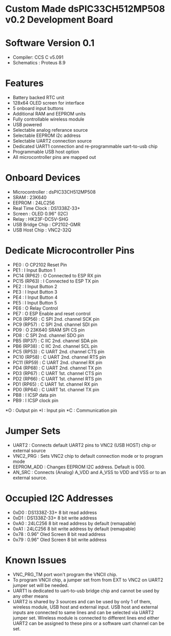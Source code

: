 # Custom Made dsPIC33CH512MP508 v0.2 Development Board 
# Software Version 0.1

- Compiler: CCS C v5.091
- Schematics : Proteus 8.9

# Features

 - Battery backed RTC unit
 - 128x64 OLED screen for interface
 - 5 onboard input buttons
 - Additional RAM and EEPROM units
 - Fully controllable wireless module
 - USB powered
 - Selectable analog referance source
 - Selectable EEPROM i2c address
 - Selectable UART2 connection source
 - Dedicated UART1 connection and re-programmable uart-to-usb chip 
 - Programmable USB host option
 - All microcontroller pins are mapped out

# Onboard Devices 

 - Microcontroller : dsPIC33CH512MP508
 - SRAM :            23K640
 - EEPROM :          24LC256
 - Real Time Clock : DS1338Z-33+
 - Screen :          OLED 0.96" (I2C)
 - Relay :           HK23F-DC5V-SHG
 - USB Bridge Chip : CP2102-GMR
 - USB Host Chip :   VNC2-32Q

# Dedicate Microcontroller Pins

 - PE0         : O CP2102 Reset Pin
 - PE1         : I Input Button 1
 - PC14 (RP62) : O Connected to ESP RX pin
 - PC15 (RP63) : I Connected to ESP TX pin
 - PE2         : I Input Button 2
 - PE3         : I Input Button 3
 - PE4         : I Input Button 4
 - PE5         : I Input Button 5
 - PE6         : O Relay Control
 - PE7         : O ESP Enable and reset control
 - PC8  (RP56) : C SPI 2nd. channel SCK pin
 - PC9  (RP57) : C SPI 2nd. channel SDI pin
 - PD9         : O 23K640 SRAM SPI CS pin 
 - PD8         : C SPI 2nd. channel SDO pin
 - PB5  (RP37) : C IIC 2nd. channel SDA pin
 - PB6  (RP38) : C IIC 2nd. channel SCL pin
 - PC5  (RP53) : C UART 2nd. channel CTS pin
 - PC10 (RP58) : C UART 2nd. channel RTS pin
 - PC11 (RP59) : C UART 2nd. channel RX pin
 - PD4  (RP68) : C UART 2nd. channel TX pin
 - PD3  (RP67) : C UART 1st. channel CTS pin
 - PD2  (RP66) : C UART 1st. channel RTS pin
 - PD1  (RP65) : C UART 1st. channel RX pin
 - PD0  (RP64) : C UART 1st. channel TX pin
 - PB8         : I ICSP data pin
 - PB9         : I ICSP clock pin

 *O : Output pin
 *I : Input pin
 *C : Communication pin

# Jumper Sets

 - UART2      : Connects default UART2 pins to VNC2 (USB HOST) chip or external source
 - VNC2_PRG   : Sets VNC2 chip to default connection mode or to program mode
 - EEPROM_ADD : Changes EEPROM I2C address. Default is 000.
 - AN_SRC     : Connects (Analog) A_VDD and A_VSS to VDD and VSS or to an external source.

# Occupied I2C Addresses

 - 0xD0 : DS1338Z-33+ 8 bit read address
 - 0xD1 : DS1338Z-33+ 8 bit write address
 - 0xA0 : 24LC256 8 bit read address by default (remapable)
 - 0xA1 : 24LC256 8 bit write address by default (remapable)
 - 0x78 : 0.96" Oled Screen 8 bit read address
 - 0x79 : 0.96" Oled Screen 8 bit write address

# Known Issues 

 - VNC_PRG_TM port won't program the VNCII chip.
 - To program VNCII chip, a jumper set from from EXT to VNC2 on UART2 jumper set will be needed.
 - UART1 is dedicated to uart-to-usb bridge chip and cannot be used by any other means
 - UART2 is shared by 3 sources and can be used by only 1 of them, wireless module, USB host and external input. USB host and external inputs are connected to same lines and can be selected via UART2 jumper set. Wireless module is connected to different lines end either UART2 can be assigned to these pins or a software uart channel can be set.
